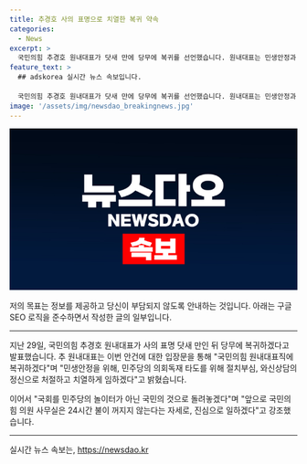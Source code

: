 ```yaml
---
title: 추경호 사의 표명으로 치열한 복귀 약속
categories:
  - News
excerpt: >
  국민의힘 추경호 원내대표가 닷새 만에 당무에 복귀를 선언했습니다. 원내대표는 민생안정과 민주당의 의회독재 타도를 위해 열정적으로 노력할 것이라며, 국회를 국민의 것으로 돌려놓겠다고 다짐했습니다. 또한, 국민의힘 의원들이 24시간 불이 꺼지지 않는 자세로 일할 것을 약속하며, 국민들의 지지를 얻을 것을 다짐했습니다.
feature_text: >
  ## adskorea 실시간 뉴스 속보입니다.

  국민의힘 추경호 원내대표가 닷새 만에 당무에 복귀를 선언했습니다. 원내대표는 민생안정과 민주당의 의회독재 타도를 위해 열정적으로 노력할 것이라며, 국회를 국민의 것으로 돌려놓겠다고 다짐했습니다. 또한, 국민의힘 의원들이 24시간 불이 꺼지지 않는 자세로 일할 것을 약속하며, 국민들의 지지를 얻을 것을 다짐했습니다.
image: '/assets/img/newsdao_breakingnews.jpg'
---
```


<p><img src="/assets/img/newsdao_breakingnews.jpg" alt="adskorea 속보" /></p>

<p>저의 목표는 정보를 제공하고 당신이 부담되지 않도록 안내하는 것입니다. 아래는 구글 SEO 로직을 준수하면서 작성한 글의 일부입니다.</p>

<hr />

<p>지난 29일, 국민의힘 추경호 원내대표가 사의 표명 닷새 만인 뒤 당무에 복귀하겠다고 발표했습니다. 추 원내대표는 이번 안건에 대한 입장문을 통해 "국민의힘 원내대표직에 복귀하겠다"며 "민생안정을 위해, 민주당의 의회독재 타도를 위해 절치부심, 와신상담의 정신으로 처절하고 치열하게 임하겠다"고 밝혔습니다.</p>

<p>이어서 "국회를 민주당의 놀이터가 아닌 국민의 것으로 돌려놓겠다"며 "앞으로 국민의힘 의원 사무실은 24시간 불이 꺼지지 않는다는 자세로, 진심으로 일하겠다"고 강조했습니다.</p>

<hr />
실시간 뉴스 속보는, <a href="https://newsdao.kr" rel="dofollow">https://newsdao.kr</a>


